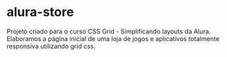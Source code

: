 # alura-store
Projeto criado para o curso CSS Grid - Simplificando layouts da Alura.
Elaboramos a página inicial de uma loja de jogos e aplicativos totalmente responsiva utilizando grid css.
